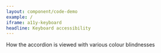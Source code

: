 ```yaml
---
layout: component/code-demo
example: /
iframe: a11y-keyboard
headline: Keyboard accessibility
---
```



How the accordion is viewed with various colour blindnesses
